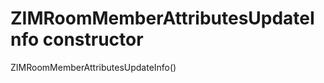 


# ZIMRoomMemberAttributesUpdateInfo constructor







ZIMRoomMemberAttributesUpdateInfo()












